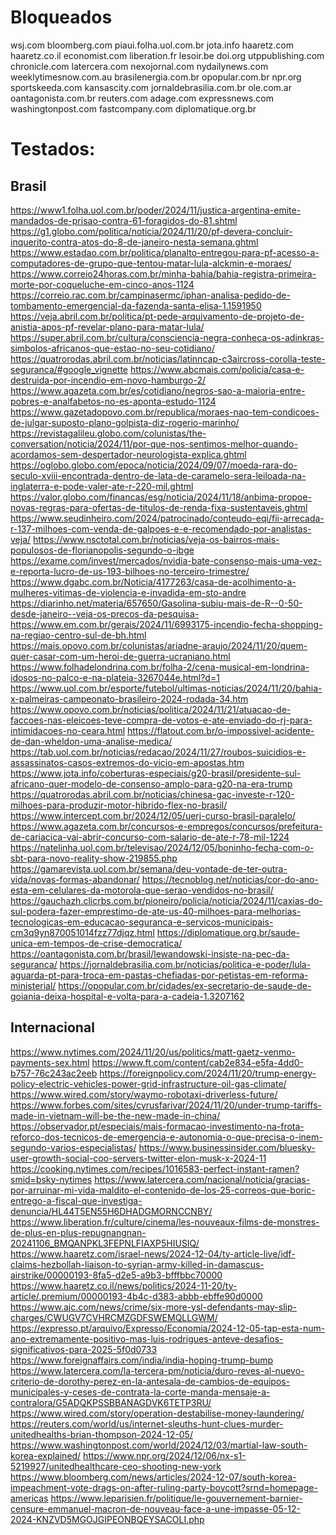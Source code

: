 # Bloqueados
wsj.com
bloomberg.com
piaui.folha.uol.com.br
jota.info
haaretz.com
haaretz.co.il
economist.com
liberation.fr
lesoir.be
doi.org
utppublishing.com
chronicle.com
latercera.com
nexojornal.com
nydailynews.com
weeklytimesnow.com.au
brasilenergia.com.br
opopular.com.br
npr.org
sportskeeda.com
kansascity.com
jornaldebrasilia.com.br
ole.com.ar
oantagonista.com.br
reuters.com
adage.com
expressnews.com
washingtonpost.com
fastcompany.com
diplomatique.org.br

# Testados:
## Brasil
https://www1.folha.uol.com.br/poder/2024/11/justica-argentina-emite-mandados-de-prisao-contra-61-foragidos-do-81.shtml
https://g1.globo.com/politica/noticia/2024/11/20/pf-devera-concluir-inquerito-contra-atos-do-8-de-janeiro-nesta-semana.ghtml
https://www.estadao.com.br/politica/planalto-entregou-para-pf-acesso-a-computadores-de-grupo-que-tentou-matar-lula-alckmin-e-moraes/
https://www.correio24horas.com.br/minha-bahia/bahia-registra-primeira-morte-por-coqueluche-em-cinco-anos-1124
https://correio.rac.com.br/campinasermc/iphan-analisa-pedido-de-tombamento-emergencial-da-fazenda-santa-elisa-1.1591950
https://veja.abril.com.br/politica/pt-pede-arquivamento-de-projeto-de-anistia-apos-pf-revelar-plano-para-matar-lula/
https://super.abril.com.br/cultura/consciencia-negra-conheca-os-adinkras-simbolos-africanos-que-estao-no-seu-cotidiano/
https://quatrorodas.abril.com.br/noticias/latinncap-c3aircross-corolla-teste-seguranca/#google_vignette
https://www.abcmais.com/policia/casa-e-destruida-por-incendio-em-novo-hamburgo-2/
https://www.agazeta.com.br/es/cotidiano/negros-sao-a-maioria-entre-pobres-e-analfabetos-no-es-aponta-estudo-1124
https://www.gazetadopovo.com.br/republica/moraes-nao-tem-condicoes-de-julgar-suposto-plano-golpista-diz-rogerio-marinho/
https://revistagalileu.globo.com/colunistas/the-conversation/noticia/2024/11/por-que-nos-sentimos-melhor-quando-acordamos-sem-despertador-neurologista-explica.ghtml
https://oglobo.globo.com/epoca/noticia/2024/09/07/moeda-rara-do-seculo-xviii-encontrada-dentro-de-lata-de-caramelo-sera-leiloada-na-inglaterra-e-pode-valer-ate-r-220-mil.ghtml
https://valor.globo.com/financas/esg/noticia/2024/11/18/anbima-propoe-novas-regras-para-ofertas-de-titulos-de-renda-fixa-sustentaveis.ghtml
https://www.seudinheiro.com/2024/patrocinado/conteudo-eqi/fii-arrecada-r-137-milhoes-com-venda-de-galpoes-e-e-recomendado-por-analistas-veja/
https://www.nsctotal.com.br/noticias/veja-os-bairros-mais-populosos-de-florianopolis-segundo-o-ibge
https://exame.com/invest/mercados/nvidia-bate-consenso-mais-uma-vez-e-reporta-lucro-de-us-193-bilhoes-no-terceiro-trimestre/
https://www.dgabc.com.br/Noticia/4177263/casa-de-acolhimento-a-mulheres-vitimas-de-violencia-e-invadida-em-sto-andre
https://diarinho.net/materia/657650/Gasolina-subiu-mais-de-R--0-50-desde-janeiro--veja-os-precos-da-pesquisa-
https://www.em.com.br/gerais/2024/11/6993175-incendio-fecha-shopping-na-regiao-centro-sul-de-bh.html
https://mais.opovo.com.br/colunistas/ariadne-araujo/2024/11/20/quem-quer-casar-com-um-heroi-de-guerra-ucraniano.html
https://www.folhadelondrina.com.br/folha-2/cena-musical-em-londrina-idosos-no-palco-e-na-plateia-3267044e.html?d=1
https://www.uol.com.br/esporte/futebol/ultimas-noticias/2024/11/20/bahia-x-palmeiras-campeonato-brasileiro-2024-rodada-34.htm
https://www.opovo.com.br/noticias/politica/2024/11/21/atuacao-de-faccoes-nas-eleicoes-teve-compra-de-votos-e-ate-enviado-do-rj-para-intimidacoes-no-ceara.html
https://flatout.com.br/o-impossivel-acidente-de-dan-wheldon-uma-analise-medica/
https://tab.uol.com.br/noticias/redacao/2024/11/27/roubos-suicidios-e-assassinatos-casos-extremos-do-vicio-em-apostas.htm
https://www.jota.info/coberturas-especiais/g20-brasil/presidente-sul-africano-quer-modelo-de-consenso-amplo-para-g20-na-era-trump
https://quatrorodas.abril.com.br/noticias/chinesa-gac-investe-r-120-milhoes-para-produzir-motor-hibrido-flex-no-brasil/
https://www.intercept.com.br/2024/12/05/uerj-curso-brasil-paralelo/
https://www.agazeta.com.br/concursos-e-empregos/concursos/prefeitura-de-cariacica-vai-abrir-concurso-com-salario-de-ate-r-78-mil-1224
https://natelinha.uol.com.br/televisao/2024/12/05/boninho-fecha-com-o-sbt-para-novo-reality-show-219855.php
https://gamarevista.uol.com.br/semana/deu-vontade-de-ter-outra-vida/novas-formas-abandonar/
https://tecnoblog.net/noticias/cor-do-ano-esta-em-celulares-da-motorola-que-serao-vendidos-no-brasil/
https://gauchazh.clicrbs.com.br/pioneiro/policia/noticia/2024/11/caxias-do-sul-podera-fazer-emprestimo-de-ate-us-40-milhoes-para-melhorias-tecnologicas-em-educacao-seguranca-e-servicos-municipais-cm3q9yn870051014fzz77djqz.html
https://diplomatique.org.br/saude-unica-em-tempos-de-crise-democratica/
https://oantagonista.com.br/brasil/lewandowski-insiste-na-pec-da-seguranca/
https://jornaldebrasilia.com.br/noticias/politica-e-poder/lula-aguarda-pt-para-troca-em-pastas-chefiadas-por-petistas-em-reforma-ministerial/
https://opopular.com.br/cidades/ex-secretario-de-saude-de-goiania-deixa-hospital-e-volta-para-a-cadeia-1.3207162

## Internacional
https://www.nytimes.com/2024/11/20/us/politics/matt-gaetz-venmo-payments-sex.html
https://www.ft.com/content/cab2e834-e5fa-4dd0-b757-76c243ac2eeb
https://foreignpolicy.com/2024/11/20/trump-energy-policy-electric-vehicles-power-grid-infrastructure-oil-gas-climate/
https://www.wired.com/story/waymo-robotaxi-driverless-future/
https://www.forbes.com/sites/cyrusfarivar/2024/11/20/under-trump-tariffs-made-in-vietnam-will-be-the-new-made-in-china/
https://observador.pt/especiais/mais-formacao-investimento-na-frota-reforco-dos-tecnicos-de-emergencia-e-autonomia-o-que-precisa-o-inem-segundo-varios-especialistas/
https://www.businessinsider.com/bluesky-user-growth-social-coo-servers-twitter-elon-musk-x-2024-11
https://cooking.nytimes.com/recipes/1016583-perfect-instant-ramen?smid=bsky-nytimes
https://www.latercera.com/nacional/noticia/gracias-por-arruinar-mi-vida-maldito-el-contenido-de-los-25-correos-que-boric-entrego-a-fiscal-que-investiga-denuncia/HL44T5EN55H6DHADGMORNCCNBY/
https://www.liberation.fr/culture/cinema/les-nouveaux-films-de-monstres-de-plus-en-plus-repugnangnan-20241106_BMQANPKL3FEPNLFIAXP5HIUSIQ/
https://www.haaretz.com/israel-news/2024-12-04/ty-article-live/idf-claims-hezbollah-liaison-to-syrian-army-killed-in-damascus-airstrike/00000193-8fa5-d2e5-a9b3-bfffbbc70000
https://www.haaretz.co.il/news/politics/2024-11-20/ty-article/.premium/00000193-4b4c-d383-abbb-ebffe90d0000
https://www.ajc.com/news/crime/six-more-ysl-defendants-may-slip-charges/CWUGV7CVHRCMZGDFSWEMQLLGWM/
https://expresso.pt/arquivo/Expresso/Economia/2024-12-05-tap-esta-num-ano-extremamente-positivo-mas-luis-rodrigues-anteve-desafios-significativos-para-2025-5f0d0733
https://www.foreignaffairs.com/india/india-hoping-trump-bump
https://www.latercera.com/la-tercera-pm/noticia/duro-reves-al-nuevo-criterio-de-dorothy-perez-en-la-antesala-de-cambios-de-equipos-municipales-y-ceses-de-contrata-la-corte-manda-mensaje-a-contralora/G5ADQKPSSBBANAGDVK6TETP3RU/
https://www.wired.com/story/operation-destabilise-money-laundering/
https://reuters.com/world/us/internet-sleuths-hunt-clues-murder-unitedhealths-brian-thompson-2024-12-05/
https://www.washingtonpost.com/world/2024/12/03/martial-law-south-korea-explained/
https://www.npr.org/2024/12/06/nx-s1-5219927/unitedhealthcare-ceo-shooting-new-york
https://www.bloomberg.com/news/articles/2024-12-07/south-korea-impeachment-vote-drags-on-after-ruling-party-boycott?srnd=homepage-americas
https://www.leparisien.fr/politique/le-gouvernement-barnier-censure-emmanuel-macron-de-nouveau-face-a-une-impasse-05-12-2024-KNZVD5MGOJGIPEONBQEYSACOLI.php